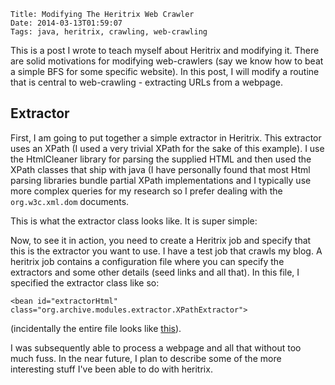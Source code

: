     Title: Modifying The Heritrix Web Crawler
    Date: 2014-03-13T01:59:07
    Tags: java, heritrix, crawling, web-crawling

This is a post I wrote to teach myself about Heritrix and modifying
it. There are solid motivations for modifying web-crawlers (say we know
how to beat a simple BFS for some specific website). In this post,
I will modify a routine that is central to web-crawling - extracting
URLs from a webpage.

<!-- more -->

## Extractor

First, I am going to put together a simple extractor in Heritrix. This
extractor uses an XPath (I used a very trivial XPath for the sake of
this example). I use the HtmlCleaner library for parsing the supplied
HTML and then used the XPath classes that ship with java (I have
personally found that most Html parsing libraries bundle partial XPath
implementations and I typically use more complex queries for my
research so I prefer dealing with the <code>org.w3c.xml.dom</code>
documents.

This is what the extractor class looks like. It is super simple:

<script src="https://gist.github.com/shriphani/9574641.js"></script>

Now, to see it in action, you need to create a Heritrix job and
specify that this is the extractor you want to use. I have a test job
that crawls my blog. A heritrix job contains a configuration file
where you can specify the extractors and some other details (seed
links and all that). In this file, I specified the extractor class
like so:

```
<bean id="extractorHtml" class="org.archive.modules.extractor.XPathExtractor">
```

(incidentally the entire file looks like <a
href="https://gist.github.com/shriphani/9574658">this</a>).

I was subsequently able to process a webpage and all that without too
much fuss. In the near future, I plan to describe some of the more
interesting stuff I've been able to do with heritrix.
